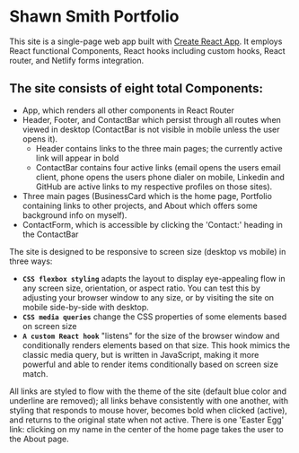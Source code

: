 # Shawn Smith Portfolio

This site is a single-page web app built with [Create React App](https://create-react-app.dev/).  It employs React functional Components, React hooks including custom hooks, React router, and Netlify forms integration.

## The site consists of eight total Components:

* App, which renders all other components in React Router
* Header, Footer, and ContactBar which persist through all routes when viewed in desktop (ContactBar is not visible in mobile unless the user opens it).
     - Header contains links to the three main pages; the currently active link will appear in bold
    - ContactBar contains four active links (email opens the users email client, phone opens the users phone dialer on mobile, Linkedin and GitHub are active links to my respective profiles on those sites).
* Three main pages (BusinessCard which is the home page, Portfolio containing links to other projects, and About which offers some background info on myself).
* ContactForm, which is accessible by clicking the 'Contact:' heading in the ContactBar

The site is designed to be responsive to screen size (desktop vs mobile) in three ways:
   * **`CSS flexbox styling`** adapts the layout to display eye-appealing flow in any screen size, orientation, or aspect ratio.  You can test this by adjusting your browser window to any size, or by visiting the site on mobile side-by-side with desktop.
   * **`CSS media queries`**  change the CSS properties of some elements based on screen size
   * **`A custom React hook`**  "listens" for the size of the browser window and conditionally renders elements based on that size.  This hook mimics the classic media query, but is written in JavaScript, making it more powerful and able to render items conditionally based on screen size match.

All links are styled to flow with the theme of the site (default blue color and underline are removed); all links behave consistently with one another, with styling that responds to mouse hover, becomes bold when clicked (active), and returns to the original state when not active.  There is one 'Easter Egg' link:  clicking on my name in the center of the home page takes the user to the About page.
